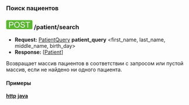 ### Поиск пациентов

### ![POST](../../../img/post.png) /patient/search
* **Request:** [PatientQuery](../../../types/types.md#PatientQuery) **patient_query** <first_name, last_name, middle_name, birth_day>
* **Response:** [[Patient](../../../types/types.md#Patient)]

Возвращает массив пациентов в соответствии с запросом или пустой массив, если не найдено ни одного пациента. 


#### Примеры
**[http](examples/search.md)**
**[java](examples/searchJava.md)**
